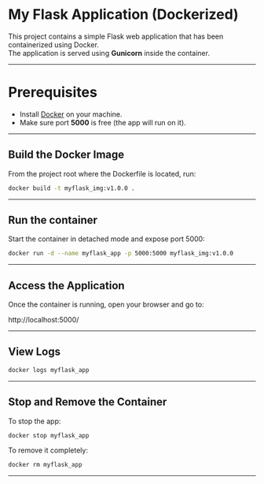 # My Flask Application (Dockerized)

This project contains a simple Flask web application that has been containerized using Docker.  
The application is served using **Gunicorn** inside the container.

---

# Prerequisites
- Install [Docker](https://docs.docker.com/get-docker/) on your machine.
- Make sure port **5000** is free (the app will run on it).

--- 

## Build the Docker Image
From the project root where the Dockerfile is located, run:

```bash
docker build -t myflask_img:v1.0.0 .
```
---

## Run the container
Start the container in detached mode and expose port 5000:

```bash
docker run -d --name myflask_app -p 5000:5000 myflask_img:v1.0.0
```
---

## Access the Application
Once the container is running, open your browser and go to:

http://localhost:5000/

----

## View Logs

```bash
docker logs myflask_app
```

---

## Stop and Remove the Container
To stop the app: 

```bash
docker stop myflask_app
```

To remove it completely:

```bash
docker rm myflask_app
```

---



